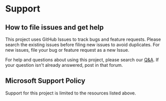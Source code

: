 # Support

## How to file issues and get help

This project uses GitHub Issues to track bugs and feature requests. Please search the existing issues before filing new issues to avoid duplicates. For new issues, file your bug or feature request as a new Issue.

For help and questions about using this project, please search our [Q&A](https://github.com/microsoftgraph/msgraph-sample-copilot-plugin/discussions/categories/q-a). If your question isn't already answered, post in that forum.

## Microsoft Support Policy

Support for this project is limited to the resources listed above.
